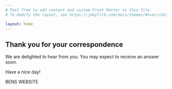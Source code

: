 ```yaml
---
# Feel free to add content and custom Front Matter to this file.
# To modify the layout, see https://jekyllrb.com/docs/themes/#overriding-theme-defaults

layout: home
---
```

## Thank you for your correspondence
We are delighted to hear from you. You may expect to receive an answer soon.

Have a nice day!

BENS WEBSITE